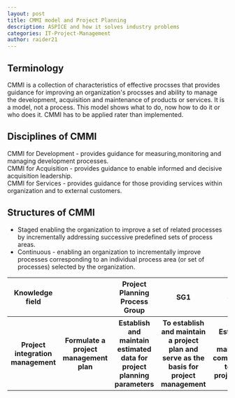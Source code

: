 ```yaml
---
layout: post
title: CMMI model and Project Planning
description: ASPICE and how it solves industry problems
categories: IT-Project-Management
author: raider21
---
```


## Terminology

CMMI is a collection of characteristics of effective procsses that provides guidance for improving an organization's procsses and ability to manage the development, acquisition and maintenance of products or services. It is a model, not a process. This model shows what to do, now how to do it or who does it. CMMI has to be applied rater than implemented.

## Disciplines of CMMI

CMMI for Development - provides guidance for measuring,monitoring and managing development processes.  
CMMI for Acquisition - provides guidance to enable informed and decisive acquisition leadership.  
CMMI for Services - provides guidance for those providing services within organization and to external customers.

## Structures of CMMI

- Staged enabling the organization to improve a set of related processes by incrementally addressing successive predefined sets of process areas.
- Continuous - enabling an organization to incrementally improve processes corresponding to an individual process area (or set of processes) selected by the organization.

<!-- | | | | | | -->
<table>
        <tr>
            <th>Knowledge field<th>
            <th>Project Planning Process Group</th>
            <th>SG1</th>
            <th>SG2</th>
            <th>SG3</th>
        </tr>
        <tr>
            <th>Project integration management</th>
            <th>Formulate a project management plan</th>
            <th>Establish and maintain estimated data for project planning parameters</th>
            <th>To establish and maintain a project plan and serve as the basis for project management</th>
            <th>Establish and maintain a commitment to the project plan</th>
        </tr>
    </table>
